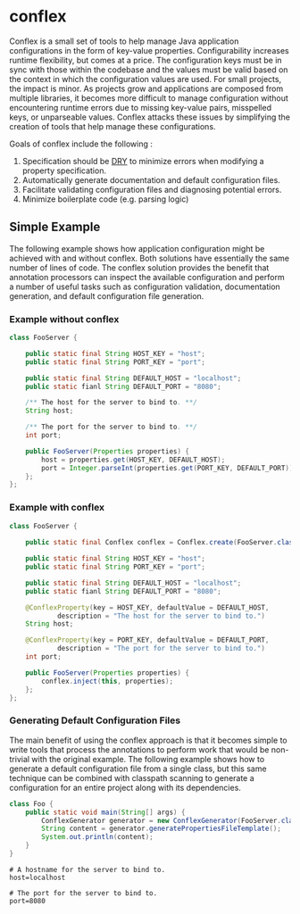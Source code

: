 conflex
=======

Conflex is a small set of tools to help manage Java application configurations in the form of key-value properties.  Configurability increases runtime flexibility, but comes at a price.  The configuration keys must be in sync with those within the codebase and the values must be valid based on the context in which the configuration values are used.  For small projects, the impact is minor.  As projects grow and applications are composed from multiple libraries, it becomes more difficult to manage configuration without encountering runtime errors due to missing key-value pairs, misspelled keys, or unparseable values.  Conflex attacks these issues by simplifying the creation of tools that help manage these configurations.

Goals of conflex include the following :

1. Specification should be [DRY](http://en.wikipedia.org/wiki/Don't_repeat_yourself) to minimize errors when modifying a property specification.
2. Automatically generate documentation and default configuration files.
3. Facilitate validating configuration files and diagnosing potential errors.
4. Minimize boilerplate code (e.g. parsing logic)

## Simple Example
The following example shows how application configuration might be achieved with and without conflex.  Both solutions have essentially the same number of lines of code.  The conflex solution provides the benefit that annotation processors can inspect the available configuration and perform a number of useful tasks such as configuration validation, documentation generation, and default configuration file generation.

### Example without conflex
```java
class FooServer {

    public static final String HOST_KEY = "host";
    public static final String PORT_KEY = "port";

    public static final String DEFAULT_HOST = "localhost";
    public static fianl String DEFAULT_PORT = "8080";

    /** The host for the server to bind to. **/
    String host;

    /** The port for the server to bind to. **/
    int port;

    public FooServer(Properties properties) {
        host = properties.get(HOST_KEY, DEFAULT_HOST);
        port = Integer.parseInt(properties.get(PORT_KEY, DEFAULT_PORT));
    };
};
```

### Example with conflex
```java
class FooServer {
    
    public static final Conflex conflex = Conflex.create(FooServer.class);

    public static final String HOST_KEY = "host";
    public static final String PORT_KEY = "port";

    public static final String DEFAULT_HOST = "localhost";
    public static fianl String DEFAULT_PORT = "8080";

    @ConflexProperty(key = HOST_KEY, defaultValue = DEFAULT_HOST,
            description = "The host for the server to bind to.")
    String host;

    @ConflexProperty(key = PORT_KEY, defaultValue = DEFAULT_PORT,
            description = "The port for the server to bind to.")
    int port;

    public FooServer(Properties properties) {
        conflex.inject(this, properties);
    };
};
```

### Generating Default Configuration Files
The main benefit of using the conflex approach is that it becomes simple to write tools that process the annotations to perform work that would be non-trivial with the original example.  The following example shows how to generate a default configuration file from a single class, but this same technique can be combined with classpath scanning to generate a configuration for an entire project along with its dependencies.

```java
class Foo {
    public static void main(String[] args) {
        ConflexGenerator generator = new ConflexGenerator(FooServer.class);
        String content = generator.generatePropertiesFileTemplate();
        System.out.println(content);
    }
}
```

```
# A hostname for the server to bind to.
host=localhost

# The port for the server to bind to.
port=8080
```